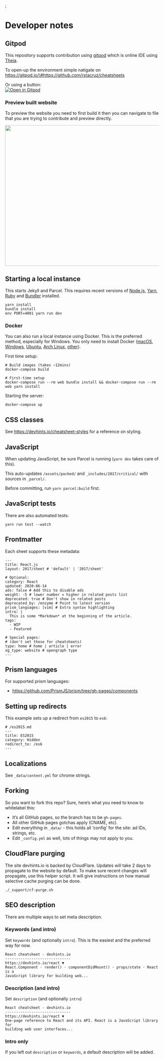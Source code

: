 ;

Developer notes
===============

Gitpod
------

This repository supports contribution using [gitpod](https://gitpod.io) which is online IDE using [Theia](https://github.com/eclipse-theia/theia).

To open-up the environment simple natigate on https://gitpod.io/\#https://github.com/rstacruz/cheatsheets

Or using a button:  
[![Open in Gitpod](https://gitpod.io/button/open-in-gitpod.svg)](https://gitpod.io/#https://github.com/rstacruz/cheatsheets)

### Preview built website

To preview the website you need to first build it then you can navigate to file that you are trying to contribute and preview directly.

<img src="_docs/images/gitpod_preview_tut.png" width="828" height="459" />

Starting a local instance
-------------------------

This starts Jekyll and Parcel. This requires recent versions of [Node.js](https://nodejs.org/en/download/package-manager/), [Yarn](https://yarnpkg.com/en/docs/install), [Ruby](https://www.ruby-lang.org/en/documentation/installation/) and [Bundler](https://bundler.io/) installed.

    yarn install
    bundle install
    env PORT=4001 yarn run dev

### Docker

You can also run a local instance using Docker. This is the preferred method, especially for Windows. You only need to install Docker ([macOS](https://docs.docker.com/docker-for-mac/install/), [Windows](https://docs.docker.com/docker-for-windows/install/), [Ubuntu](https://docs.docker.com/install/linux/docker-ce/ubuntu/), [Arch Linux](https://www.archlinux.org/packages/community/x86_64/docker/), [other](https://www.docker.com/community-edition#download)).

First time setup:

    # Build images (takes ~12mins)
    docker-compose build

    # First-time setup
    docker-compose run --rm web bundle install && docker-compose run --rm web yarn install

Starting the server:

    docker-compose up

CSS classes
-----------

See <a href="https://devhints.io/cheatsheet-styles" class="uri">https://devhints.io/cheatsheet-styles</a> for a reference on styling.

JavaScript
----------

When updating JavaScript, be sure Parcel is running (`yarn dev` takes care of this).

This auto-updates `/assets/packed/` and `_includes/2017/critical/` with sources in `_parcel/`.

Before committing, run `yarn parcel:build` first.

JavaScript tests
----------------

There are also automated tests:

    yarn run test --watch

Frontmatter
-----------

Each sheet supports these metadata:

    ---
    title: React.js
    layout: 2017/sheet # 'default' | '2017/sheet'

    # Optional:
    category: React
    updated: 2020-06-14
    ads: false # Add this to disable ads
    weight: -5 # lower number = higher in related posts list
    deprecated: true # Don't show in related posts
    deprecated_by: /enzyme # Point to latest version
    prism_languages: [vim] # Extra syntax highlighting
    intro: |
      This is some *Markdown* at the beginning of the article.
    tags:
      - WIP
      - Featured

    # Special pages:
    # (don't set these for cheatsheets)
    type: home # home | article | error
    og_type: website # opengraph type
    ---

Prism languages
---------------

For supported prism languages:

-   <a href="https://github.com/PrismJS/prism/tree/gh-pages/components" class="uri">https://github.com/PrismJS/prism/tree/gh-pages/components</a>

Setting up redirects
--------------------

This example sets up a redirect from `es2015` to `es6`:

    # /es2015.md
    ---
    title: ES2015
    category: Hidden
    redirect_to: /es6
    ---

Localizations
-------------

See `_data/content.yml` for chrome strings.

Forking
-------

So you want to fork this repo? Sure, here’s what you need to know to whitelabel this:

-   It’s all GitHub pages, so the branch has to be `gh-pages`.
-   All other GitHub pages gotchas apply (CNAME, etc).
-   Edit everything in `_data/` - this holds all ‘config’ for the site: ad IDs, strings, etc.
-   Edit `_config.yml` as well, lots of things may not apply to you.

CloudFlare purging
------------------

The site devhints.io is backed by CloudFlare. Updates will take 2 days to propagate to the website by default. To make sure recent changes will propagate, use this helper script. It will give instructions on how manual selective cache purging can be done.

    ./_support/cf-purge.sh

SEO description
---------------

There are multiple ways to set meta description.

### Keywords (and intro)

Set `keywords` (and optionally `intro`). This is the easiest and the preferred way for now.

    React cheatsheet - devhints.io
    ------------------------------
    https://devhints.io/react ▼
    React.Component · render() · componentDidMount() · props/state · React is a
    JavaScript library for building web...

### Description (and intro)

Set `description` (and optionally `intro`)

    React cheatsheet - devhints.io
    ------------------------------
    https://devhints.io/react ▼
    One-page reference to React and its API. React is a JavaScript library for
    building web user interfaces...

### Intro only

If you left out `description` or `keywords`, a default description will be added.
